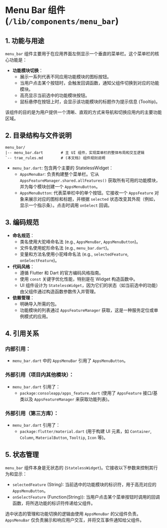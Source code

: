 # Menu Bar 组件 (`/lib/components/menu_bar`)

## 1. 功能与用途

`menu_bar` 组件主要用于在应用界面左侧显示一个垂直的菜单栏。这个菜单栏的核心功能是：

*   **功能模块切换**：
    *   展示一系列代表不同应用功能模块的图标按钮。
    *   当用户点击某个按钮时，会触发回调函数，通知父组件切换到对应的功能模块。
    *   高亮显示当前选中的功能模块按钮。
    *   鼠标悬停在按钮上时，会显示该功能模块的标题作为提示信息 (Tooltip)。

该组件的目的是为用户提供一个清晰、直观的方式来导航和切换应用内的主要功能区域。

## 2. 目录结构与文件说明

```
menu_bar/
|-- menu_bar.dart        # 主 UI 组件，实现菜单栏的整体布局和交互逻辑
`-- trae_rules.md        # (本文档) 组件规则说明
```

*   `menu_bar.dart`: 包含两个主要的 StatelessWidget：
    *   `AppsMenuBar`: 负责构建整个菜单栏。它从 `AppsFeatureManager.shared.allFeatures()` 获取所有可用的功能模块，并为每个模块创建一个 `AppsMenuButton`。
    *   `AppsMenuButton`: 代表菜单栏中的单个按钮。它接收一个 `AppsFeature` 对象来展示对应的图标和标题，并根据 `selected` 状态改变其外观（例如，显示一个指示条）。点击时调用 `onSelect` 回调。

## 3. 编码规范

*   **命名规范**：
    *   类名使用大驼峰命名法 (e.g., `AppsMenuBar`, `AppsMenuButton`)。
    *   文件名使用蛇形命名法 (e.g., `menu_bar.dart`)。
    *   变量和方法名使用小驼峰命名法 (e.g., `selectedFeature`, `onSelectFeature`)。
*   **代码风格**：
    *   遵循 Flutter 和 Dart 的官方编码风格指南。
    *   使用 `const` 关键字优化性能，特别是在 Widget 构造函数中。
    *   UI 组件设计为 `StatelessWidget`，因为它们的状态（如当前选中的功能）由父组件通过构造函数参数传入并管理。
*   **依赖管理**：
    *   明确导入所需的包。
    *   功能模块的列表通过 `AppsFeatureManager` 获取，这是一种服务定位或单例模式的应用。

## 4. 引用关系

### 内部引用：

*   `menu_bar.dart` 中的 `AppsMenuBar` 引用了 `AppsMenuButton`。

### 外部引用（项目内其他模块）：

*   `menu_bar.dart` 引用了：
    *   `package:consoleapp/apps_feature.dart` (使用了 `AppsFeature` 接口/基类以及 `AppsFeatureManager` 来获取功能列表)。

### 外部引用（第三方库）：

*   `menu_bar.dart` 引用了：
    *   `package:flutter/material.dart` (用于构建 UI 元素，如 `Container`, `Column`, `MaterialButton`, `Tooltip`, `Icon` 等)。

## 5. 状态管理

`menu_bar` 组件本身是无状态的 (`StatelessWidget`)。它接收以下参数来控制其行为和显示：

*   `selectedFeature` (String): 当前选中的功能模块的标识符，用于高亮对应的 `AppsMenuButton`。
*   `onSelectFeature` (Function(String)): 当用户点击某个菜单按钮时调用的回调函数，将所选功能的标识符传递给父组件。

选中状态的管理和功能切换的逻辑由使用 `AppsMenuBar` 的父组件负责。`AppsMenuBar` 仅负责展示和响应用户交互，并将交互事件通知给父组件。